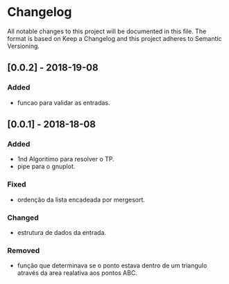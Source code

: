 # Changelog

All notable changes to this project will be documented in this file.
The format is based on Keep a Changelog and this project adheres to Semantic Versioning.

## [0.0.2] - 2018-19-08

### Added

* funcao para validar as entradas.

## [0.0.1] - 2018-18-08

### Added

* 1nd Algoritimo para resolver o TP.
* pipe para o gnuplot.

### Fixed

* ordenção da lista encadeada por mergesort.

### Changed

* estrutura de dados da entrada.

### Removed

* função que determinava se o ponto estava dentro de um triangulo através da area realativa aos pontos ABC.
